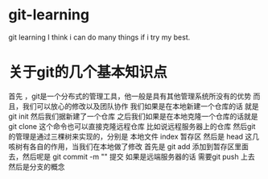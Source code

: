 # git-learning
git learning
I think i can do many things if i try my best.
# 关于git的几个基本知识点
首先 ，git是一个分布式的管理工具，他一般是具有其他管理系统所没有的优势
而且，我们可以放心的修改以及团队协作
我们如果是在本地新建一个仓库的话
就是 git init 
然后我们据新建了一个仓库
之后我们如果是在本地克隆一个仓库的话就是 git clone 
这个命令也可以直接克隆远程仓库
比如说远程服务器上的仓库
然后git的管理是通过三棵树来实现的，分别是
本地文件 index 暂存区 然后是 head
这几咳树有各自的作用，当我们在本地做了修改
首先是 git add
添加到暂存区里面去，然后呢是
git commit -m ""
提交
如果是远端服务器的话
需要git push 上去
然后是分支的概念
